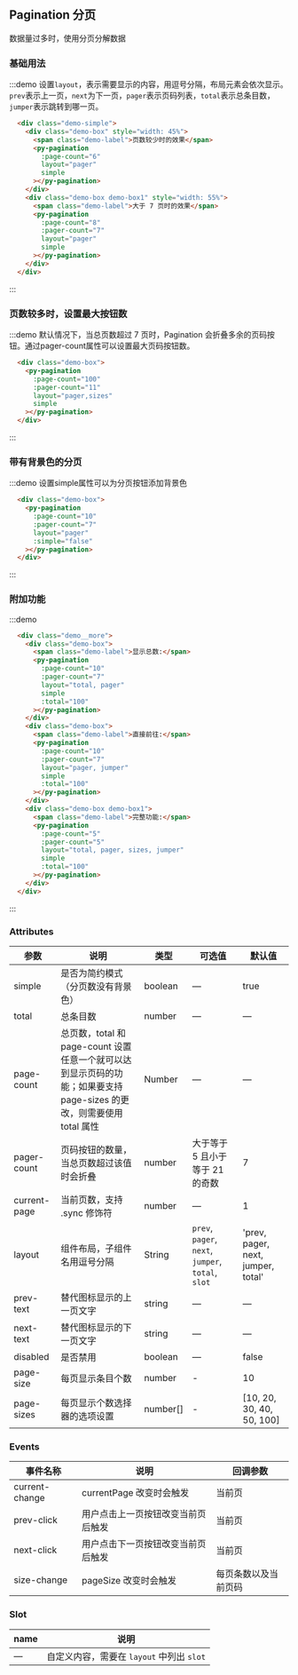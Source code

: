 ## Pagination 分页

数据量过多时，使用分页分解数据

### 基础用法

:::demo 设置`layout`，表示需要显示的内容，用逗号分隔，布局元素会依次显示。`prev`表示上一页，`next`为下一页，`pager`表示页码列表，`total`表示总条目数，`jumper`表示跳转到哪一页。

```html
  <div class="demo-simple">
    <div class="demo-box" style="width: 45%">
      <span class="demo-label">页数较少时的效果</span>
      <py-pagination
        :page-count="6"
        layout="pager"
        simple
      ></py-pagination>
    </div>
    <div class="demo-box demo-box1" style="width: 55%">
      <span class="demo-label">大于 7 页时的效果</span>
      <py-pagination
        :page-count="8"
        :pager-count="7"
        layout="pager"
        simple
      ></py-pagination>
    </div>
  </div>
```
:::

### 页数较多时，设置最大按钮数

:::demo 默认情况下，当总页数超过 7 页时，Pagination 会折叠多余的页码按钮。通过pager-count属性可以设置最大页码按钮数。
```html
  <div class="demo-box">
    <py-pagination
      :page-count="100"
      :pager-count="11"
      layout="pager,sizes"
      simple
    ></py-pagination>
  </div>
```
:::

### 带有背景色的分页

:::demo 设置simple属性可以为分页按钮添加背景色
```html
  <div class="demo-box">
    <py-pagination
      :page-count="10"
      :pager-count="7"
      layout="pager"
      :simple="false"
    ></py-pagination>
  </div>
```
:::

### 附加功能

:::demo
```html
  <div class="demo__more">
    <div class="demo-box">
      <span class="demo-label">显示总数:</span>
      <py-pagination
        :page-count="10"
        :pager-count="7"
        layout="total, pager"
        simple
        :total="100"
      ></py-pagination>
    </div>
    <div class="demo-box">
      <span class="demo-label">直接前往:</span>
      <py-pagination
        :page-count="10"
        :pager-count="7"
        layout="pager, jumper"
        simple
        :total="100"
      ></py-pagination>
    </div>
    <div class="demo-box demo-box1">
      <span class="demo-label">完整功能:</span>
      <py-pagination
        :page-count="5"
        :pager-count="5"
        layout="total, pager, sizes, jumper"
        simple
        :total="100"
      ></py-pagination>
    </div>
  </div>
```
:::

<style>
  .demo-block.demo-box {
    padding: 0;
    width: 100%;
  }
  .demo-box .source.first {
    padding: 0;
  }
  .source .demo-box {
    width: 100%;
    text-align: center;
  }
  .cmp-highlight {
    text-align: left;
  }
  .demo-box {
    padding: 30px 0;
    text-align: center;
    display: inline-block;
    box-sizing: border-box;
    &:last-child {
      border-right: none;
    }
  }
  .demo-simple .demo-box {
    border-right: solid 1px #EFF2F6;
    width: 50%;
  }
  .demo-label {
    display: block;
    color: #8492a6;
    font-size: 14px;
    margin-bottom: 20px;
  }
  .source.last {
    padding: 0;
  }
  .demo__more .demo-box {
    text-align: left;
    padding: 30px 24px;
    border-bottom: solid 1px #EFF2F6;
    &:last-child {
      border-bottom: none;
    }
  }
  .demo__more .demo-label {
    display: inline-block;
    font-size: 14px;
    color: #8492a6;
    line-height: 44px;
  }
  .demo__more .demo-label + .py-pagination {
    float: right;
    width: 80%;
    margin: 5px 20px 0 0;
  }
  .demo-box.demo-box1 {
    border: none;
  }
</style>

### Attributes
| 参数               | 说明                                                     | 类型              | 可选值      | 默认值 |
|--------------------|----------------------------------------------------------|-------------------|-------------|--------|
| simple | 是否为简约模式（分页数没有背景色） | boolean | — | true |
| total | 总条目数 | number | — | — |
| page-count | 总页数，total 和 page-count 设置任意一个就可以达到显示页码的功能；如果要支持 page-sizes 的更改，则需要使用 total 属性 | Number | — | — |
| pager-count | 页码按钮的数量，当总页数超过该值时会折叠 | number | 大于等于 5 且小于等于 21 的奇数 | 7 |
| current-page | 当前页数，支持 .sync 修饰符 | number | — | 1 |
| layout | 组件布局，子组件名用逗号分隔| String | `prev`, `pager`, `next`, `jumper`,  `total`, `slot` | 'prev, pager, next, jumper, total'  |
| prev-text | 替代图标显示的上一页文字 | string | — | — |
| next-text | 替代图标显示的下一页文字 | string | — | — |
| disabled | 是否禁用 | boolean | — | false |
| page-size | 每页显示条目个数 | number | - | 10 |
| page-sizes | 每页显示个数选择器的选项设置 | number[] | - | [10, 20, 30, 40, 50, 100] |

### Events
| 事件名称 | 说明 | 回调参数 |
|---------|--------|---------|
| current-change | currentPage 改变时会触发 | 当前页 |
| prev-click | 用户点击上一页按钮改变当前页后触发 | 当前页 |
| next-click | 用户点击下一页按钮改变当前页后触发 | 当前页 |
| size-change | pageSize 改变时会触发 | 每页条数以及当前页码 |

### Slot
| name | 说明 |
|------|--------|
| — | 自定义内容，需要在 `layout` 中列出 `slot` |